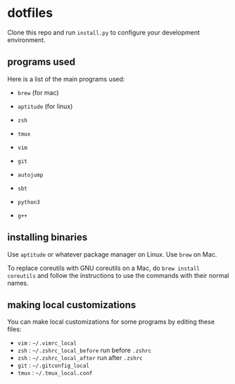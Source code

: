 dotfiles
========

Clone this repo and run `install.py` to configure your development environment.

programs used
-------------

Here is a list of the main programs used:

* `brew` (for mac)
* `aptitude` (for linux)
* `zsh`
* `tmux`
* `vim`
* `git`
* `autojump`

* `sbt`
* `python3`
* `g++`

installing binaries
-------------------

Use `aptitude` or whatever package manager on Linux. Use `brew` on Mac.

To replace coreutils with GNU coreutils on a Mac, do `brew install coreutils`
and follow the instructions to use the commands with their normal names.

making local customizations
---------------------------

You can make local customizations for some programs by editing these files:
* `vim` : `~/.vimrc_local`
* `zsh` : `~/.zshrc_local_before` run before `.zshrc`
* `zsh` : `~/.zshrc_local_after` run after `.zshrc`
* `git` : `~/.gitconfig_local`
* `tmux` : `~/.tmux_local.conf`
